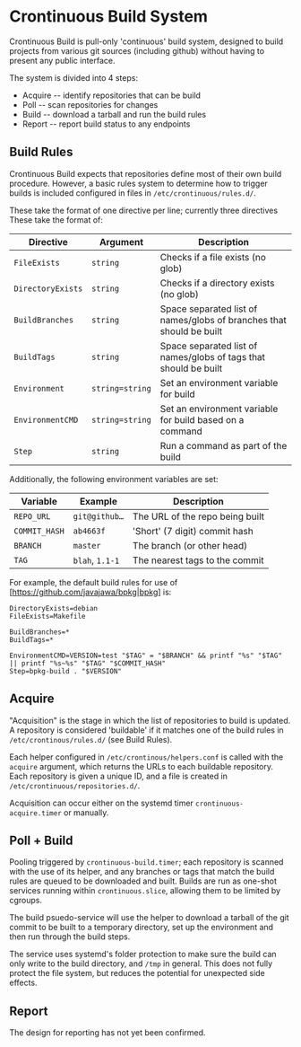 Crontinuous Build System
========================

Crontinuous Build is pull-only 'continuous' build system, designed to build
projects from various git sources (including github) without having to present
any public interface.

The system is divided into 4 steps:

 - Acquire -- identify repositories that can be build
 - Poll    -- scan repositories for changes
 - Build   -- download a tarball and run the build rules
 - Report  -- report build status to any endpoints

Build Rules
-----------

Crontinuous Build expects that repositories define most of their own build
procedure. However, a basic rules system to determine how to trigger builds
is included configured in files in `/etc/crontinuous/rules.d/`.

These take the format of one directive per line; currently three directives
These take the format of:

| Directive         | Argument        | Description                                                          |
| ----------------- | --------------- | -------------------------------------------------------------------- |
| `FileExists`      | `string`        | Checks if a file exists (no glob)                                    |
| `DirectoryExists` | `string`        | Checks if a directory exists (no glob)                               |
| `BuildBranches`   | `string`        | Space separated list of names/globs of branches that should be built |
| `BuildTags`       | `string`        | Space separated list of names/globs of tags that should be built     |
| `Environment`     | `string=string` | Set an environment variable for build                                |
| `EnvironmentCMD`  | `string=string` | Set an environment variable for build based on a command             |
| `Step`            | `string`        | Run a command as part of the build                                   |

Additionally, the following environment variables are set:

| Variable          | Example         | Description                           |
| ----------------- | --------------  | ------------------------------------- |
| `REPO_URL`        | `git@github…`   | The URL of the repo being built       |
| `COMMIT_HASH`     | `ab4663f`       | 'Short' (7 digit) commit hash         |
| `BRANCH`          | `master`        | The branch (or other head)            |
| `TAG`             | `blah`, `1.1-1` | The nearest tags to the commit        |

For example, the default build rules for use of
[https://github.com/javajawa/bpkg|bpkg] is:

```
DirectoryExists=debian
FileExists=Makefile

BuildBranches=*
BuildTags=*

EnvironmentCMD=VERSION=test "$TAG" = "$BRANCH" && printf "%s" "$TAG" || printf "%s~%s" "$TAG" "$COMMIT_HASH"
Step=bpkg-build . "$VERSION"
```

Acquire
-------

"Acquisition" is the stage in which the list of repositories to build
is updated. A repository is considered 'buildable' if it matches one
of the build rules in `/etc/crontinous/rules.d/` (see Build Rules).

Each helper configured in `/etc/crontinous/helpers.conf` is called with the
`acquire` argument, which returns the URLs to each buildable repository.
Each repository is given a unique ID, and a file is created in
`/etc/crontinuous/repositories.d/`.

Acquisition can occur either on the systemd timer `crontinuous-acquire.timer`
or manually.

Poll + Build
------------

Pooling triggered by `crontinuous-build.timer`; each repository is scanned
with the use of its helper, and any branches or tags that match the
build rules are queued to be downloaded and built.
Builds are run as one-shot services running within `crontinuous.slice`,
allowing them to be limited by cgroups.

The build psuedo-service will use the helper to download a tarball of the
git commit to be built to a temporary directory, set up the environment
and then run through the build steps.

The service uses systemd's folder protection to make sure the build can only
write to the build directory, and `/tmp` in general. This does not fully protect
the file system, but reduces the potential for unexpected side effects.

Report
------

The design for reporting has not yet been confirmed.
